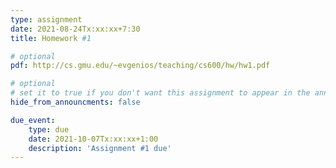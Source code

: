 ```yaml
---
type: assignment
date: 2021-08-24Tx:xx:xx+7:30
title: Homework #1

# optional 
pdf: http://cs.gmu.edu/~evgenios/teaching/cs600/hw/hw1.pdf

# optional
# set it to true if you don't want this assignment to appear in the announcements section
hide_from_announcments: false

due_event: 
    type: due
    date: 2021-10-07Tx:xx:xx+1:00
    description: 'Assignment #1 due'
---
```

